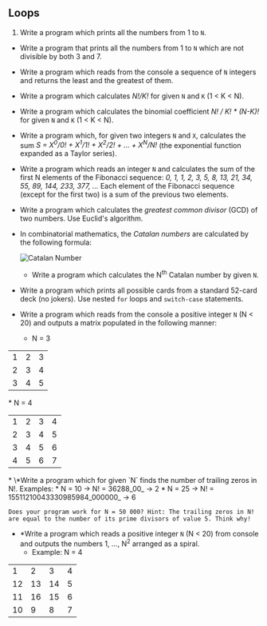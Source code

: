 ## Loops

1. Write a program which prints all the numbers from 1 to `N`.
* Write a program that prints all the numbers from 1 to `N` which are not divisible by both 3 and 7.
* Write a program which reads from the console a sequence of `N` integers and returns the least and the greatest of them.
* Write a program which calculates _N!/K!_ for given `N` and `K` (1 < K < N).
* Write a program which calculates the binomial coefficient _N! / K! * (N-K)!_ for given `N` and `K` (1 < K < N).
* Write a program which, for given two integers `N` and `X`, calculates the sum *S = X<sup>0</sup>/0! + X<sup>1</sup>/1! + X<sup>2</sup>/2! + ... + X<sup>N</sup>/N!* (the exponential function expanded as a Taylor series).
* Write a program which reads an integer `N` and calculates the sum of the first N elements of the Fibonacci sequence: *0, 1, 1, 2, 3, 5, 8, 13, 21, 34, 55, 89, 144, 233, 377, ...* Each element of the Fibonacci sequence (except for the first two) is a sum of the previous two elements.
* Write a program which calculates the *greatest common divisor* (GCD) of two numbers. Use Euclid's algorithm.
* In combinatorial mathematics, the *Catalan numbers* are calculated by the following formula:

    ![Catalan Number](https://raw.github.com/vic-alexiev/TelerikAcademy/master/C%23%20Fundamentals%20I/Homework%20Assignments/6.%20Loops/09.%20PrintNthCatalanNumber/CatalanNumber.png)
  * Write a program which calculates the N<sup>th</sup> Catalan number by given `N`.
* Write a program which prints all possible cards from a standard 52-card deck (no jokers). Use nested `for` loops and `switch-case` statements.
* Write a program which reads from the console a positive integer `N` (N < 20) and outputs a matrix populated in the following manner:
	* N = 3
<table>
    <tr>
        <td>1</td>
        <td>2</td>
        <td>3</td>
    </tr>
    <tr>
        <td>2</td>
        <td>3</td>
        <td>4</td>
    </tr>
    <tr>
        <td>3</td>
        <td>4</td>
        <td>5</td>
    </tr>
</table>
	* N = 4
<table>
    <tr>
        <td>1</td>
        <td>2</td>
        <td>3</td>
        <td>4</td>
    </tr>
    <tr>
        <td>2</td>
        <td>3</td>
        <td>4</td>
        <td>5</td>
    </tr>
    <tr>
        <td>3</td>
        <td>4</td>
        <td>5</td>
        <td>6</td>
    </tr>
    <tr>
        <td>4</td>
        <td>5</td>
        <td>6</td>
        <td>7</td>
    </tr>
</table>
* \*Write a program which for given `N` finds the number of trailing zeros in N!. Examples:
    * N = 10 -> N! = 36288_00_ -> 2
    * N = 25 -> N! = 15511210043330985984_000000_ -> 6

    Does your program work for N = 50 000? Hint: The trailing zeros in N! are equal to the number of its prime divisors of value 5. Think why!
* \*Write a program which reads a positive integer `N` (N < 20) from console and outputs the numbers 1, ..., N<sup>2</sup> arranged as a spiral.
	* Example: N = 4
<table>
    <tr>
        <td>1</td>
        <td>2</td>
        <td>3</td>
        <td>4</td>
    </tr>
    <tr>
        <td>12</td>
        <td>13</td>
        <td>14</td>
        <td>5</td>
    </tr>
    <tr>
        <td>11</td>
        <td>16</td>
        <td>15</td>
        <td>6</td>
    </tr>
    <tr>
        <td>10</td>
        <td>9</td>
        <td>8</td>
        <td>7</td>
    </tr>
</table>

